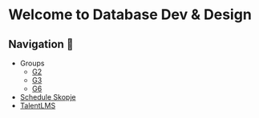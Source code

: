 ﻿# Welcome to Database Dev & Design

## Navigation 🧭

* Groups
  * [G2](/G2/)
  * [G3](/G3/)
  * [G6](/G6/)
* [Schedule Skopje](https://docs.google.com/spreadsheets/d/1hZkIwuGuEabKplYLDsUnhS-Hdvuz8fYF/edit?gid=129940918)
* [TalentLMS](https://qinshiftacademy.talentlms.com/)
